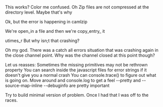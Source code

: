 This works?
Color me confused.
Oh Zip files are not compressed at the directory level. Maybe that's why

Ok, but the error is happening in camlzip

We're open_in a file
and then we're copy_entry_ it


utimes_r But why isn;t that crashing?

Oh my god.
There was a catch all errors situation that was crashing again in the close channel point.
Why was the channel closed at this point though?


Let us reasses:
Sometimes the missing primitives may not be rethrown property
You can search inside the javascript files for error strings if it doesn't give you a normal crash
You can console.trace() to figure out what is going on. Move around and console.log to get a feel
--pretty and --source-map-inline --debuginfo are pretty important

Try to build minimal version of problem. Once I had that I was off to the races.



